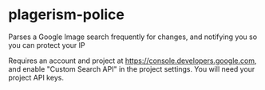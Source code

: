 # plagerism-police
Parses a Google Image search frequently for changes, and notifying you so you can protect your IP

Requires an account and project at https://console.developers.google.com, and enable "Custom Search API" in the project settings. You will need your project API keys.
